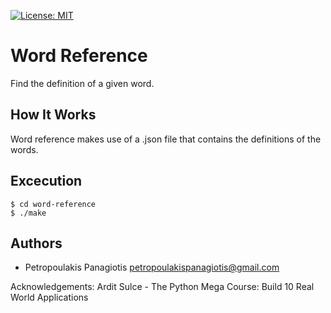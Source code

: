 [![License: MIT](https://img.shields.io/badge/License-MIT-yellow.svg)](https://opensource.org/licenses/MIT)
# Word Reference 
Find the definition of a given word.

## How It Works
Word reference makes use of a .json file that contains the definitions of the words. 

## Excecution
```
$ cd word-reference
$ ./make
```

## Authors
* Petropoulakis Panagiotis petropoulakispanagiotis@gmail.com <br />

Acknowledgements: Ardit Sulce - The Python Mega Course: Build 10 Real World Applications
